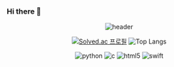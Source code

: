 ### Hi there 👋
<div align="center">
  
![header](https://capsule-render.vercel.app/api?type=Waving&text=Yeonjin's%20github)
  
[![Solved.ac 
  프로필](http://mazassumnida.wtf/api/generate_badge?boj=kyj030719)](https://solved.ac/kyj030719)
![Top Langs](https://github-readme-stats.vercel.app/api/top-langs/?username=yeonjin719&layout=compact&theme=tokyonight)

![python](https://img.shields.io/badge/python-3776AB.svg?&style=for-the-badge&logo=python&logoColor=white)
![c](https://img.shields.io/badge/c-A8B9CC.svg?&style=for-the-badge&logo=c&logoColor=white)
![html5](https://img.shields.io/badge/html5-E34F26.svg?&style=for-the-badge&logo=html5&logoColor=white)
![swift](https://img.shields.io/badge/swift-F05138.svg?&style=for-the-badge&logo=swift&logoColor=white)

</div>
<!--
**yeonjin719/yeonjin719** is a ✨ _special_ ✨ repository because its `README.md` (this file) appears on your GitHub profile.

Here are some ideas to get you started:

- 🔭 I’m currently working on ...
- 🌱 I’m currently learning ...
- 👯 I’m looking to collaborate on ...
- 🤔 I’m looking for help with ...
- 💬 Ask me about ...
- 📫 How to reach me: ...
- 😄 Pronouns: ...
- ⚡ Fun fact: ...
-->
